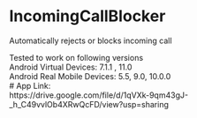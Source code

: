 # IncomingCallBlocker
<p>Automatically rejects or blocks incoming call</p>
Tested to work on following versions<br>
Android Virtual Devices: 7.1.1 , 11.0<br>
Android Real Mobile Devices: 5.5, 9.0, 10.0.0<br>
# App Link:
<br> 
https://drive.google.com/file/d/1qVXk-9qm43gJ-_h_C49vvlOb4XRwQcFD/view?usp=sharing
